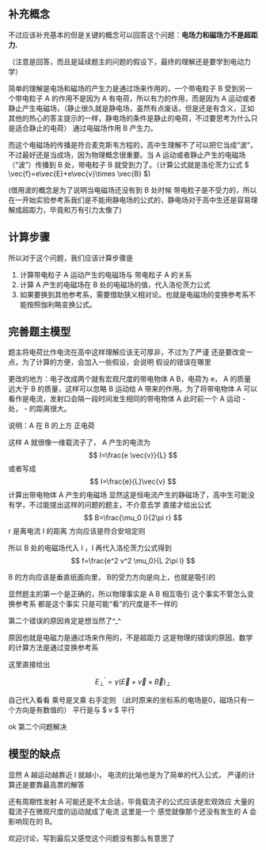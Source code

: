 ## 补充概念
不过应该补充基本的但是关键的概念可以回答这个问题：**电场力和磁场力不是超距力.**

（注意是回答，而且是延续题主的问题的假设下，最终的理解还是要学到电动力学）

简单的理解是电场和磁场的产生力是通过场来作用的，一个带电粒子 B 受到另一个带电粒子 A 的作用不是因为 A 有电荷，所以有力的作用，而是因为 A 运动或者静止产生电磁场，（静止很久就是静电场，虽然有点废话，但是还是有含义，正如其他的热心的答主提示的一样，静电场的条件是静止的电荷，不过要思考为什么只是适合静止的电荷）  通过电磁场作用 B 产生力。

而这个电磁场的传播是符合麦克斯韦方程的，高中生理解不了可以把它当成“波”，不过最好还是当成场，因为物理概念很重要。当 A 运动或者静止产生的电磁场（“波”）传播到 B 处，带电粒子 B 就受到力了。（计算公式就是洛伦茨力公式 $ \vec{f}=e\vec{E}+e\vec{v}\times \vec{B} $)



(借用波的概念是为了说明当电磁场还没有到 B 处时候 带电粒子是不受力的，所以在一开始实验参考系我们是不能用静电场的公式的，静电场对于高中生还是容易理解成超距力，毕竟和万有引力太像了)

## 计算步骤

所以对于这个问题，我们应该计算步骤是

1. 计算带电粒子 A 运动产生的电磁场与 带电粒子 A 的关系
2. 计算 A 产生的电磁场在 B 处的电磁场的值，代入洛伦茨力公式
3. 如果要换到其他参考系，需要借助狭义相对论。也就是电磁场的变换参考系不能按照伽利略变换公式。

## 完善题主模型

题主将电荷比作电流在高中这样理解应该无可厚非，不过为了严谨 还是要改变一点，为了计算的方便，会加入一些假设，会说明 假设的错误在哪里

更改的地方：电子改成两个就有宏观尺度的带电物体 A B，电荷为 e， A 的质量远大于 B 的质量，这样可以忽略 B 运动给 A 带来的作用。为了将带电物体 A 可以看作是电流，发射口会隔一段时间发生相同的带电物体 A 此时前一个 A 运动 - 处， - 的距离很大。

说明：A 在 B 的上方 正电荷

这样 A 就很像一维载流子了， A 产生的电流为
$$ I=\frac{e \vec{v}}{L} $$
或者写成
$$ I=\frac{e}{L}\vec{v} $$
计算出带电物体 A 产生的电磁场 显然这是恒电流产生的静磁场了，高中生可能没有学，不过能提出这样的问题的题主，不介意去学 直接才给出公式
$$ B=\frac{\mu_0 I}{2\pi r} $$
r 是离电流 I 的距离 方向应该是符合安培定则

所以 B 处的电磁场代入 I ，l 再代入洛伦茨力公式得到
$$ f=\frac{e^2 v^2 \mu_0}{L 2\pi l} $$

B 的方向应该是垂直纸面向里， B的受力方向是向上，也就是吸引的

显然题主的第一个是正确的，所以物理事实是 A B 相互吸引 这个事实不管怎么变换参考系 都是这个事实 只是可能“看”的尺度是不一样的

第二个错误的原因肯定是想当然了^_^ 

原因也就是电磁力是通过场来作用的，不是超距力 这是物理的错误的原因，数学的计算方法是通过变换参考系

这里直接给出

$$  E_{\bot}^{\prime}=\gamma(\vec{E}+\vec{v}\times \vec{B})_{\bot} $$

自己代入看看 乘号是叉乘 右手定则 （此时原来的坐标系的电场是0，磁场只有一个方向是有数值的） 平行是与 $ v $ 平行

ok 第二个问题解决

## 模型的缺点
显然 A 越运动越靠近 l 就越小， 电流的比喻也是为了简单的代入公式， 严谨的计算还是要靠最高票的解答 

还有周期性发射 A 可能还是不太合适，毕竟载流子的公式应该是宏观效应 大量的载流子在微观尺度的运动就成了电流 这里是一个 感觉就像那个还没有发生的 A 会影响现在的 B。

欢迎讨论，写到最后又感觉这个问题没有那么有意思了




